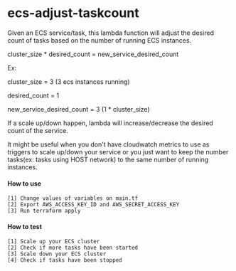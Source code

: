 # ecs-adjust-taskcount
Given an ECS service/task, this lambda function will adjust the desired count of tasks based on the number of running ECS instances. 

cluster_size * desired_count = new_service_desired_count

Ex: 

cluster_size = 3 (3 ecs instances running)

desired_count = 1 

new_service_desired_count = 3 (1 * cluster_size)

If a scale up/down happen, lambda will increase/decrease the desired count of the service.


It might be useful when you don't have cloudwatch metrics to use as triggers to scale up/down your service or you just want to keep the number tasks(ex: tasks using HOST network) to the same number of running instances.

#### How to use
```
[1] Change values of variables on main.tf
[2] Export AWS_ACCESS_KEY_ID and AWS_SECRET_ACCESS_KEY
[3] Run terraform apply
```

#### How to test
```
[1] Scale up your ECS cluster
[2] Check if more tasks have been started
[3] Scale down your ECS cluster
[4] Check if tasks have been stopped
```
